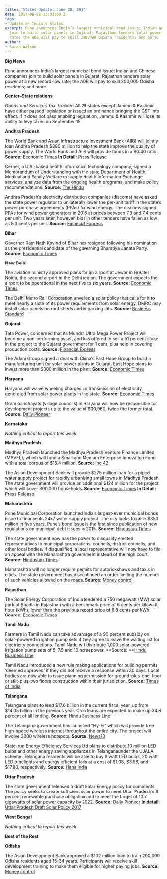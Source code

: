 ```yaml
---
title: 'States Update: June 28, 2017'
date: 2017-06-28 13:33:00 Z
tags:
- Update on India's States
excerpt: Pune announces India’s largest municipal bond issue; Indian and Chinese companies
  join to build solar panels in Gujarat; Rajasthan tenders solar power at a new record-low
  rate; the ADB will pay to skill 200,000 Odisha residents; and more.
author:
- Sarah Watson
---
```


**Big News**

Pune announces India’s largest municipal bond issue; Indian and Chinese companies join to build solar panels in Gujarat; Rajasthan tenders solar power at a new record-low rate; the ADB will pay to skill 200,000 Odisha residents; and more.

**Center–State relations**

*Goods and Services Tax Tracker:* All 29 states except Jammu & Kashmir have either passed legislation or issued an ordinance bringing the GST into effect. If it does not pass enabling legislation, Jammu & Kashmir will lose its ability to levy taxes on September 15.

**Andhra Pradesh**

The World Bank and Asian Infrastructure Investment Bank (AIIB) will jointly loan Andhra Pradesh $380 million to help the state improve the quality of power supply. The World Bank and AIIB will provide funds in a 60:40 ratio. **Source:** [Economic Times](http://economictimes.indiatimes.com/news/economy/finance/world-bank-aiib-to-grant-380-million-to-andhra-pradesh-power-project/articleshow/59281266.cms) **In Detail:** [Press Release](http://www.worldbank.org/en/news/press-release/2017/06/22/project-signing-new-loan-agreement-support-24x7-power-for-all-andhra-pradesh)

Cerner, a U.S.-based health information technology company, signed a Memorandum of Understanding with the state Department of Health, Medical and Family Welfare to supply Health Information Exchange services, analyze data from the ongoing health programs, and make policy recommendations. **Source:** [The Hindu](http://www.thehindu.com/todays-paper/tp-national/tp-andhrapradesh/state-signs-pact-with-cerner/article19112817.ece)

Andhra Pradesh’s electricity distribution companies (discoms) have asked the state power regulator to unilaterally lower the per-unit tariff in the state’s power purchase agreements (PPAs) for wind energy. The discoms signed PPAs for wind power generators in 2015 at prices between 7.3 and 7.4 cents per unit. Two years later, however, bids in other tenders have fallen as low as 5.3 cents per unit. **Source:** [Financial Express](http://www.financialexpress.com/economy/andhra-pradesh-signs-wind-power-ppas-does-u-turn-wants-25-pct-price-cut-now/728687/)

**Bihar**

Governor Ram Nath Kovind of Bihar has resigned following his nomination as the presidential candidate of the governing Bharatiya Janata Party. **Source:** [Economic Times](http://economictimes.indiatimes.com/news/politics-and-nation/bihar-governor-ram-nath-kovind-resigns/articleshow/59234812.cms)

**New Delhi**

The aviation ministry approved plans for an airport at Jewar in Greater Noida, the second airport in the Delhi region. The government expects the airport to be operational in the next five to six years. **Source:** [Economic Times](http://economictimes.indiatimes.com/industry/transportation/airlines-/-aviation/jewar-to-be-second-airport-in-delhi-ncr/articleshow/59296768.cms)

The Delhi Metro Rail Corporation unveiled a solar policy that calls for it to meet nearly a sixth of its power requirements from solar energy. DMRC may install solar panels on roof sheds and in parking lots. **Source:** [Business Standard](http://www.business-standard.com/article/companies/delhi-metro-to-meet-a-sixth-of-its-energy-needs-from-solar-to-curtail-costs-117062100493_1.html)

**Gujarat**

Tata Power, concerned that its Mundra Ultra Mega Power Project will become a non-performing asset, and has offered to sell a 51 percent stake in the project to the Gujarat government for 1 cent, plus help in covering production costs. **Source:** [Financial Express](http://www.financialexpress.com/industry/tata-power-mulls-51-stake-sale-in-mundra-umpp-to-gujarat-govt-for-re-1-token-amount/730410/)

The Adani Group signed a deal with China’s East Hope Group to build a manufacturing unit for solar power plants in Gujarat. East Hope plans to invest more than $300 million in the plant. **Source:** [Economic Times](http://economictimes.indiatimes.com/industry/energy/power/chinese-firms-inks-deal-with-adani-to-invest-300-million-in-gujarat/articleshow/59239251.cms)

**Haryana**

Haryana will waive wheeling charges on transmission of electricity generated from solar power plants in the state. **Source:** [Economic Times](http://economictimes.indiatimes.com/industry/energy/power/haryana-waives-off-intra-state-wheeling-charges-to-promote-renewable-energy/articleshow/59273803.cms)

Gram panchayats (village councils) in Haryana will now be responsible for development projects up to the value of $30,960, twice the former total. **Source:** [Daily Pioneer](http://www.dailypioneer.com/state-editions/chandigarh/haryana-to-raise-limit-on-funds-for-panchayats.html)

**Karnataka**

*Nothing critical to report this week*

**Madhya Pradesh**

Madhya Pradesh launched the Madhya Pradesh Venture Finance Limited (MPVFL), which will fund a Small and Medium Enterprise Innovation Fund with a total corpus of $15.4 million. **Source:** [Inc 42](https://inc42.com/buzz/madhya-pradesh-venture-fund-mpvfl/)

The Asian Development Bank will provide $275 million loan for a piped water supply project for rapidly urbanising small towns in Madhya Pradesh. The state government will provide an additional $124 million for the project, which will cover 300,000 households. **Source:** [Economic Times](http://economictimes.indiatimes.com/news/economy/finance/adb-to-provide-275-million-loan-for-water-supply-project-in-madhya-pradesh/articleshow/59233382.cms) **In Detail:** [Press Release](https://www.adb.org/news/adb-india-sign-275-million-loan-upgrading-urban-services-madhya-pradesh)

**Maharashtra**

Pune Municipal Corporation launched India’s largest-ever municipal bonds issue to finance its 24x7 water supply project. The city looks to raise $350 million in five years. Pune’s bond issue is the first since publication of new regulations on municipal debt issues in 2015. **Source:** [Hindustan Times](http://www.hindustantimes.com/mumbai-news/india-s-biggest-municipal-bonds-programme-launched-in-maharashtra/story-VGyCPobtK0weK70Td8ZlaI.html)

The state government now has the power to disqualify elected representatives to municipal corporations, councils, district councils, and other local bodies. If disqualified, a local representative will now have to file an appeal with the Maharashtra government instead of the high court. **Source:** [Hindustan Times](http://www.hindustantimes.com/mumbai-news/maharashtra-govt-now-has-power-to-disqualify-corporators/story-oaGrDSignyo891t6DCEHjM.html)

Maharashtra will no longer require permits for autorickshaws and taxis in cities. The state government has discontinued an order limiting the number of such vehicles allowed on the roads. **Source:** [Money control](http://www.moneycontrol.com/news/trends/current-affairs-trends/maharashtra-to-end-permit-raj-for-autos-and-taxis-2307979.html)

**Rajasthan**

The Solar Energy Corporation of India tendered a 750 megawatt (MW) solar park at Bhadla in Rajasthan with a benchmark price of 6 cents per kilowatt hour (kWh), lower than the previous record price of 6.8 cents per kWh. **Source:** [Economic Times](http://energy.economictimes.indiatimes.com/news/renewable/seci-tenders-750-mw-solar-park-in-rajasthan/59284865)

**Tamil Nadu**

Farmers in Tamil Nadu can take advantage of a 90 percent subsidy on solar-powered irrigation pump sets if they agree to leave the waiting list for electricity connections. Tamil Nadu will distribute 1,000 solar-powered irrigation pump sets of 5, 7.5 and 10 horsepower. **Source: **[Hindu Business Line](http://www.thehindubusinessline.com/news/national/tn-farmers-subsidy/article9730655.ece)

Tamil Nadu introduced a new rule making applications for building permits ‘deemed approved’ if they did not receive a response within 30 days. Local bodies are now able to issue planning permission for ground-plus-one-floor or stilt-plus-two floors construction within their jurisdiction. **Source:** [Times of India](http://timesofindia.indiatimes.com/city/chennai/30-day-deadline-for-plan-approvals-in-tamil-nadu/articleshow/59262530.cms)

**Telangana**

Telangana plans to lend $17.6 billion in the current fiscal year, up from $14.05 billion in the previous year. Crop loans are expected to make up 34.8 percent of all lending. **Source:** [Hindu Business Line](http://www.thehindubusinessline.com/news/national/telangana-pegs-credit-plan-at-114-lakh-crore/article9735296.ece)

The Telangana government has launched “Hy-Fi” which will provide free high-speed wireless internet throughout the entire city. The project will involve 3000 wireless hotspots. **Source:** [News18](http://www.news18.com/news/india/telangana-launches-hy-fi-for-free-wi-fi-in-hyderabad-1438735.html)

State-run Energy Efficiency Services Ltd plans to distribute 10 million LED bulbs and other energy saving appliances in Telanganaunder the UJALA scheme. Telangana residents will be able to buy 9 watt LED bulbs, 20 watt LED tubelights and energy efficient fans at a cost of $1.08, $3.56, and $17.80, respectively. **Source:** [Hans India](http://www.thehansindia.com/posts/index/Telangana/2017-06-22/Centre-to-light-up-Telangana-with-1-cr-LED-bulbs/307960)

**Uttar Pradesh**

The state government released a draft Solar Energy policy for comments. The policy seeks to create sufficient solar power to meet Uttar Pradesh’s 8 percent renewable purchase obligation and to meet the target of 10.7 gigawatts of solar power capacity by 2022. **Source:** [Daily Pioneer](http://www.dailypioneer.com/state-editions/up-government-set-to-roll-out--solar-energy-policy.html) **In detail:** [Uttar Pradesh Draft Solar Policy 2017](http://upneda.org.in/sites/default/files/all/section/Uttar_Pradesh_Solar_Power_Policy-2017___Final_Draft_.pdf)

**West Bengal**

*Nothing critical to report this week*

**Best of the Rest**

**Odisha**

The Asian Development Bank approved a $102 million loan to train 200,000 Odisha residents aged 15-34 years. Participants will receive skill development training to make them eligible for higher paying jobs. **Source:** [Money control](http://www.moneycontrol.com/news/india/adb-okays-102-mn-loan-to-skill-2-lakh-youths-in-odisha-2311469.html)